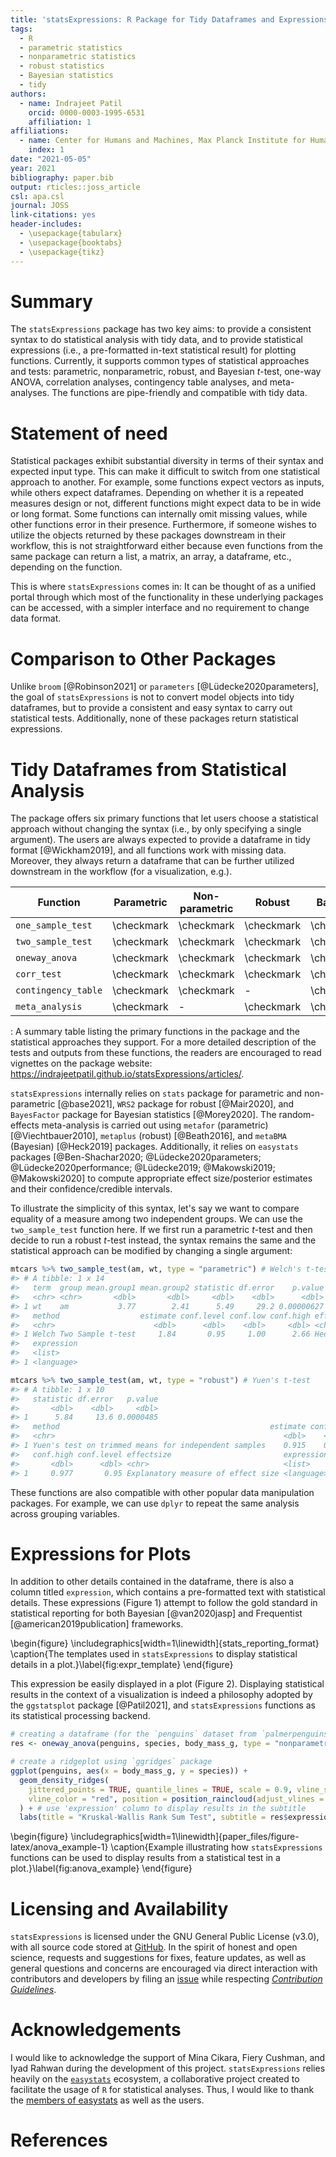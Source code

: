 ```yaml
---
title: 'statsExpressions: R Package for Tidy Dataframes and Expressions with Statistical Details'
tags:
  - R
  - parametric statistics
  - nonparametric statistics
  - robust statistics
  - Bayesian statistics
  - tidy
authors:
  - name: Indrajeet Patil
    orcid: 0000-0003-1995-6531
    affiliation: 1
affiliations:
  - name: Center for Humans and Machines, Max Planck Institute for Human Development, Berlin, Germany
    index: 1
date: "2021-05-05"
year: 2021
bibliography: paper.bib
output: rticles::joss_article
csl: apa.csl
journal: JOSS
link-citations: yes
header-includes:
  - \usepackage{tabularx}
  - \usepackage{booktabs}
  - \usepackage{tikz}
---
```




# Summary

The `statsExpressions` package has two key aims: to provide a consistent syntax
to do statistical analysis with tidy data, and to provide statistical
expressions (i.e., a pre-formatted in-text statistical result) for plotting
functions. Currently, it supports common types of statistical approaches and
tests: parametric, nonparametric, robust, and Bayesian *t*-test, one-way ANOVA,
correlation analyses, contingency table analyses, and meta-analyses. The
functions are pipe-friendly and compatible with tidy data.

# Statement of need

Statistical packages exhibit substantial diversity in terms of their syntax and
expected input type. This can make it difficult to switch from one statistical
approach to another. For example, some functions expect vectors as inputs, while
others expect dataframes. Depending on whether it is a repeated measures design
or not, different functions might expect data to be in wide or long format. Some
functions can internally omit missing values, while other functions error in
their presence. Furthermore, if someone wishes to utilize the objects returned
by these packages downstream in their workflow, this is not straightforward
either because even functions from the same package can return a list, a matrix,
an array, a dataframe, etc., depending on the function.

This is where `statsExpressions` comes in: It can be thought of as a unified
portal through which most of the functionality in these underlying packages can
be accessed, with a simpler interface and no requirement to change data format.

# Comparison to Other Packages

Unlike `broom` [@Robinson2021] or `parameters` [@Lüdecke2020parameters], the
goal of `statsExpressions` is not to convert model objects into tidy dataframes,
but to provide a consistent and easy syntax to carry out statistical tests.
Additionally, none of these packages return statistical expressions.

# Tidy Dataframes from Statistical Analysis

The package offers six primary functions that let users choose a statistical
approach without changing the syntax (i.e., by only specifying a single
argument). The users are always expected to provide a dataframe in tidy format
[@Wickham2019], and all functions work with missing data. Moreover, they always
return a dataframe that can be further utilized downstream in the workflow (for
a visualization, e.g.).

Function | Parametric | Non-parametric | Robust | Bayesian
------------------ | ---- | ----- | ----| ----- 
`one_sample_test` | \checkmark | \checkmark | \checkmark | \checkmark
`two_sample_test` | \checkmark | \checkmark | \checkmark | \checkmark
`oneway_anova` | \checkmark | \checkmark | \checkmark | \checkmark
`corr_test` | \checkmark | \checkmark | \checkmark | \checkmark
`contingency_table` | \checkmark | \checkmark | - | \checkmark
`meta_analysis` | \checkmark | - | \checkmark | \checkmark

: A summary table listing the primary functions in the package and the
statistical approaches they support. For a more detailed description of the
tests and outputs from these functions, the readers are encouraged to read
vignettes on the package website: <https://indrajeetpatil.github.io/statsExpressions/articles/>.

`statsExpressions` internally relies on `stats` package for parametric and
non-parametric [@base2021], `WRS2` package for robust [@Mair2020], and
`BayesFactor` package for Bayesian statistics [@Morey2020]. The random-effects
meta-analysis is carried out using `metafor` (parametric) [@Viechtbauer2010],
`metaplus` (robust) [@Beath2016], and `metaBMA` (Bayesian) [@Heck2019] packages.
Additionally, it relies on `easystats` packages [@Ben-Shachar2020;
@Lüdecke2020parameters;
@Lüdecke2020performance; @Lüdecke2019; @Makowski2019; @Makowski2020] to compute
appropriate effect size/posterior estimates and their confidence/credible
intervals.

To illustrate the simplicity of this syntax, let's say we want to compare
equality of a measure among two independent groups. We can use the
`two_sample_test` function here. If we first run a parametric *t*-test and then
decide to run a robust *t*-test instead, the syntax remains the same and the
statistical approach can be modified by changing a single argument:


```r
mtcars %>% two_sample_test(am, wt, type = "parametric") # Welch's t-test
#> # A tibble: 1 x 14
#>   term  group mean.group1 mean.group2 statistic df.error    p.value
#>   <chr> <chr>       <dbl>       <dbl>     <dbl>    <dbl>      <dbl>
#> 1 wt    am           3.77        2.41      5.49     29.2 0.00000627
#>   method                  estimate conf.level conf.low conf.high effectsize
#>   <chr>                      <dbl>      <dbl>    <dbl>     <dbl> <chr>     
#> 1 Welch Two Sample t-test     1.84       0.95     1.00      2.66 Hedges' g 
#>   expression
#>   <list>    
#> 1 <language>

mtcars %>% two_sample_test(am, wt, type = "robust") # Yuen's t-test
#> # A tibble: 1 x 10
#>   statistic df.error   p.value
#>       <dbl>    <dbl>     <dbl>
#> 1      5.84     13.6 0.0000485
#>   method                                               estimate conf.low
#>   <chr>                                                   <dbl>    <dbl>
#> 1 Yuen's test on trimmed means for independent samples    0.915    0.754
#>   conf.high conf.level effectsize                         expression
#>       <dbl>      <dbl> <chr>                              <list>    
#> 1     0.977       0.95 Explanatory measure of effect size <language>
```

These functions are also compatible with other popular data manipulation
packages. For example, we can use `dplyr` to repeat the same analysis across
grouping variables.



# Expressions for Plots

In addition to other details contained in the dataframe, there is also a column
titled `expression`, which contains a pre-formatted text with statistical
details. These expressions (Figure 1) attempt to follow the gold standard in
statistical reporting for both Bayesian [@van2020jasp] and Frequentist
[@american2019publication] frameworks.

\begin{figure}
\includegraphics[width=1\linewidth]{stats_reporting_format} \caption{The templates used in `statsExpressions` to display statistical details in a plot.}\label{fig:expr_template}
\end{figure}

This expression be easily displayed in a plot (Figure 2). Displaying statistical
results in the context of a visualization is indeed a philosophy adopted by the
`ggstatsplot` package [@Patil2021], and `statsExpressions` functions as its
statistical processing backend.


```r
# creating a dataframe (for the `penguins` dataset from `palmerpenguins` package)
res <- oneway_anova(penguins, species, body_mass_g, type = "nonparametric")

# create a ridgeplot using `ggridges` package
ggplot(penguins, aes(x = body_mass_g, y = species)) +
  geom_density_ridges(
    jittered_points = TRUE, quantile_lines = TRUE, scale = 0.9, vline_size = 1, 
    vline_color = "red", position = position_raincloud(adjust_vlines = TRUE)
  ) + # use 'expression' column to display results in the subtitle
  labs(title = "Kruskal-Wallis Rank Sum Test", subtitle = res$expression[[1]])
```

\begin{figure}
\includegraphics[width=1\linewidth]{paper_files/figure-latex/anova_example-1} \caption{Example illustrating how `statsExpressions` functions can be used to display results from a statistical test in a plot.}\label{fig:anova_example}
\end{figure}

# Licensing and Availability

`statsExpressions` is licensed under the GNU General Public License (v3.0), with all
source code stored at [GitHub](https://github.com/IndrajeetPatil/statsExpressions/).
In the spirit of honest and open science, requests and suggestions for fixes,
feature updates, as well as general questions and concerns are encouraged via
direct interaction with contributors and developers by filing an
[issue](https://github.com/IndrajeetPatil/statsExpressions/issues) while respecting
[*Contribution Guidelines*](https://indrajeetpatil.github.io/statsExpressions/CONTRIBUTING.html).

# Acknowledgements

I would like to acknowledge the support of Mina Cikara, Fiery Cushman, and Iyad
Rahwan during the development of this project. `statsExpressions` relies heavily
on the [`easystats`](https://github.com/easystats/easystats) ecosystem, a
collaborative project created to facilitate the usage of `R` for statistical
analyses. Thus, I would like to thank the [members of easystats](https://github.com/orgs/easystats/people) as well as the users.

# References
